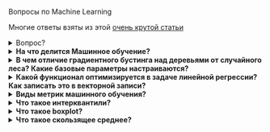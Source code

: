 Вопросы по Machine Learning

Многие ответы взяты из этой [очень крутой статьи](https://vas3k.ru/blog/machine_learning/)
<details>
<summary>Вопрос?</summary>
<div> <br />
	Тело ответаа
	<p></p>
	<b></b>

</div>
</details>


<details>
<summary><b>На что делится Машинное обучение?</b></summary>
<div> <br />
	<img width=650 src="https://github.com/Lisstrange/interviews/blob/master/images/7ry.jpg" alt="bench">
</div>
</details>

<details>
<summary><b>В чем отличие градиентного бустинга над деревьями от случайного леса? Какие базовые параметры настраиваются?</b></summary>
<div> <br />
  
Оба алгоритма являются ансамблями, но реализуют разные подходы: бустинг и беггинг соотвествтенно.  

 **Ансамбль** - набор из моделей, решающих одну задачу, результаты работы которых компонуются так, чтобы повысить эффективность и точность, в сравнении с прогнозом одной модели.  
 
 **Бустинг** - подход, при котором модели обучаются последовательно.  
 Эта техника использует идею о том, что следующая модель будет учится на ошибках предыдущей. Они имеют неравную вероятность появления в последующих моделях, и чаще появятся те, что дают наибольшую ошибку. Обучающая выборка на каждой итерации определяется, исходя из ошибок классификации на предыдущих итерациях. Из-за того, что предсказатели обучаются на ошибках, совершенных предыдущими, требуется меньше времени для того, чтобы добраться до реального ответа. 
	
  Плюсы: быстрый и точный
	
  Минусы: переобучается и не параллелится
	<img width=550 src="https://github.com/Lisstrange/interviews/blob/master/images/boosting.jpg" alt="bench">
	
	
 **Беггинг** - подход, при котором несколько базовых моделей обучаются параллельно на различных подвыборках, и на различных признаках. Результаты обучения всех моделей усредняются.  
 Эффективность бэггинга достигается благодаря тому, что базовые алгоритмы, обученные по различным подвыборкам, получаются достаточно различными, и их ошибки взаимно компенсируются при голосовании, а также за счёт того, что объекты-выбросы могут не попадать в некоторые обучающие подвыборки. Случайный лес - беггинг, в основе которого лежат модели деревьев решений.
	
  Плюсы: довольно точен, устойчив к выбросам
	
  Минусы: очень большой размер моделей, которые получаются в результате
		<img width=550 src="https://github.com/Lisstrange/interviews/blob/master/images/bagging.jpg" alt="bench">
  
  Безовые параметры зависят от типа решаемой задачи (классификация, регрессия) и выбранной базовой модели. Основной общий параметр - число деревьев и их глубина. 
</div>
</details>



<details>
<summary><b>Какой функционал оптимизируется в задаче линейной регрессии? Как записать это в векторной записи?</b></summary>
<div> <br />
	<p></p>
	<b></b>

<img width=400 src="https://github.com/Lisstrange/interviews/blob/master/images/extra.jpg" alt="bench">
<p>Напомню, что <b>линейная регрессия</b> - это метод восстановления зависимости между двумя переменными. Её оптимизация сводится к максимизации прадоподобия, что эквивалентно минимизации среднеквадратичной ошибки (MSE), которая широко используется в реальных задачах.  </p>
<img width=400 src="https://github.com/Lisstrange/interviews/blob/master/images/vector_mse.jpeg" alt="bench">

</div>
</details>




<details>
<summary><b>Виды метрик машинного обучения?</b></summary>
<div> <br />
	<p></p>
	<b></b>
  
<b>Классификация:</b>
  * accuracy
  * precision 
  * recall
  * F-measure
  * AUC-ROC и AUC-PR
  * Logistic Loss (*Данная метрика нечасто выступает в бизнес-требованиях, но часто — в задачах на kaggle. [Крутая статья](https://dyakonov.org/2018/03/12/%d0%bb%d0%be%d0%b3%d0%b8%d1%81%d1%82%d0%b8%d1%87%d0%b5%d1%81%d0%ba%d0%b0%d1%8f-%d1%84%d1%83%d0%bd%d0%ba%d1%86%d0%b8%d1%8f-%d0%be%d1%88%d0%b8%d0%b1%d0%ba%d0%b8/#more-6139)* )  
  
<b>Регрессия</b>
  * MSE
  * R<sup><small>2</small></sup> ([Коэффициент детерминации](https://ru.wikipedia.org/wiki/%D0%9A%D0%BE%D1%8D%D1%84%D1%84%D0%B8%D1%86%D0%B8%D0%B5%D0%BD%D1%82_%D0%B4%D0%B5%D1%82%D0%B5%D1%80%D0%BC%D0%B8%D0%BD%D0%B0%D1%86%D0%B8%D0%B8))
  * MAE
  * Квантильная ошибка (*нормальных мануалов не нашел, в двух словах - сильнее штрафует за недопрогноз, чем за перепрогноз*)
  
<b>Кластеризация</b>(*почитать можно [тут](https://habr.com/ru/company/ods/blog/325654/)*)
  * Adjusted Rand Index (ARI)
  * Adjusted Mutual Information (AMI)
  * Homogenity
  * Completeness
  * V-measure
  * Silhouette
</div>
</details>




<details>
<summary><b>Что такое интерквантили?</b></summary>
<div> <br />
	Интерквартиль (IQR - одна из мер разброса или рассеяния данных. Он равен разности между верхним и нижним (первым и третьим) квартилями. Другими словами IQR -  это ширина интервала, содержащего средние 50% выборки. Таким образом, чем меньше IQR, тем меньше рассеяние. Положительной чертой этого показателя является его устойчивость (робастность), т.е. на него слабо влияют выбросы.

</div>
</details>



<details>
<summary><b>Что такое boxplot?</b></summary>
<div> <br />
	<b>boxplot, ящик с усами, диаграмма размаха</b> — график, использующийся в описательной статистике, компактно изображающий одномерное распределение вероятностей. (*прим. часто помогает визуально определить выбросы*)
	<p></p>
	П.С Выбросы считаются по формуле: (Q1 - 1.5 * IQR or Q3 + 1.5 * IQR). где IQR = Q3−Q1. </p>
	Выглядит следующим образом: 
	<p></p>
<img width=400 src="https://github.com/Lisstrange/interviews/blob/master/images/boxplot.png" alt="bench">
</div>
</details>





<details>
<summary><b>Что такое скользящее среднее?</b></summary>
<div> <br />
	<b>Скользящее среднее</b> — общее название для семейства функций, значения которых в каждой точке определения равны среднему значению исходной функции за предыдущий период. Скользящие средние обычно используются с данными временных рядов для сглаживания краткосрочных колебаний и выделения основных тенденций или циклов.

	<b>Простое скользящее среднее</b> - арифметическое среднее за заданный период.  
Рассмотрим на примере количества коммитов в гитхаб. 5-ти дневное среднее скользящее на сегодня высчитывается путем прибавления пяти количеств коммитов за предыдущие дни (т.е. сегодняшнее плюс четыре прошлых) и разделением их на 5. Т.е. если статистика была такой: 9, 8, 8, 9, 10, то простое среднее скользящее будет равно (9+8+8+9+10)/5=8,8. Следовательно, если я сегодня сделал 10 коммитов, среднее скользящее числа коммитов в день будет равно 8,8.

	<b>Экспоненциальное среднее скользящее</b> - считает более поздние данные более важными, за счет чего более быстро реагирует на изменения.  Просчет значения экспоненциального среднего скользящего более сложный: вычисление значения 5-ти дневного экспоненциального среднего скользящего на сегодня производится по следующей формуле: EMA[k, n] = EMA[k-1, n]+(2/(n+1))·(P-EMA[k-1, n]), где

  * EMA[k, n] — экспоненциальное скользящее среднее периода n на момент k
  * P — текущая цена

(*прости, друг, тут вроде нельзя использовать Latex для формул. Когда-нибудь я перепишу их красиво, но это не точно)

На самом деле не обязательно помнить формулу наизусть, главное понимать смысл, который заключается в том, что, при просчете экспоненциального среднего скользящего, более ранние значения имеют меньшее значение, а более поздние — большее значение.  

	<b>Взвешенное скользящее среднее</b>, как и экспоненциальное, тоже придает более поздним данным больше «веса», но оно делает это более выражено и проще. При просчете 5-ти дневного взвешенного скользящего среднего, мы придаем сегодняшнему количеству коммитов пятикратный вес, вчерашнему — четырехкратный, позавчерашнему — трехкратный и т.д., а потом делим сумму всех произведений на сумму добавленного веса. Т.е. (1·8+2·8+3·9+4·10+5·11)/(1+2+3+4+5) = 146/15 = 9,73.  
Формула расчета проста: каждое значение, входящее в просчет взвешенного скользящего среднего, необходимо умножить на его порядковый номер, а потом разделить всю эту сумму на сумму порядковых номеров.  
</div>
</details>





